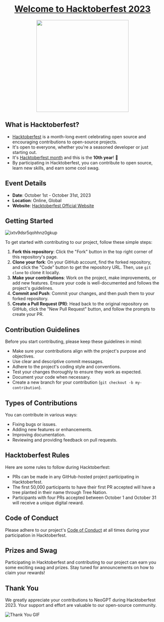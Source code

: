 <h1 align="center"><a href="https://github.com/vrittles/Mini-Projects">Welcome to Hacktoberfest 2023</a></h1>

<p align="center">
  <img width="300" src="https://miro.medium.com/v2/resize:fit:828/format:webp/1*Lz_KFgbak2sUjwjOG9SZ4g.png">
</p>


## What is Hacktoberfest?

- [Hacktoberfest](https://hacktoberfest.com/) is a month-long event celebrating open source and encouraging contributions to open-source projects.
- It's open to everyone, whether you're a seasoned developer or just starting out.
- It's [Hacktoberfest month](https://hacktoberfest.com) and this is the **10th year**! 🥳
- By participating in Hacktoberfest, you can contribute to open source, learn new skills, and earn some cool swag.

## Event Details

- **Date**: October 1st - October 31st, 2023
- **Location**: Online, Global
- **Website**: [Hacktoberfest Official Website](https://hacktoberfest.com/)

## Getting Started
![ixtv9dsr5qohhnz0gkup](https://github.com/anshul-132002/Mini-Projects/assets/128448038/0cf0b20b-21da-49f1-a22b-484f6656b5c5)

To get started with contributing to our project, follow these simple steps:


1. **Fork this repository**: Click the "Fork" button in the top right corner of this repository's page.
2. **Clone your fork**: On your GitHub account, find the forked repository, and click the "Code" button to get the repository URL. Then, use `git clone` to clone it locally.
3. **Make your contributions**: Work on the project, make improvements, or add new features. Ensure your code is well-documented and follows the project's guidelines.
4. **Commit and Push**: Commit your changes, and then push them to your forked repository.
5. **Create a Pull Request (PR)**: Head back to the original repository on GitHub, click the "New Pull Request" button, and follow the prompts to create your PR.

## Contribution Guidelines

Before you start contributing, please keep these guidelines in mind:

- Make sure your contributions align with the project's purpose and objectives.
- Use clear and descriptive commit messages.
- Adhere to the project's coding style and conventions.
- Test your changes thoroughly to ensure they work as expected.
- Document your code when necessary.
- Create a new branch for your contribution (`git checkout -b my-contribution`).

## Types of Contributions

You can contribute in various ways:

- Fixing bugs or issues.
- Adding new features or enhancements.
- Improving documentation.
- Reviewing and providing feedback on pull requests.

## Hacktoberfest Rules

Here are some rules to follow during Hacktoberfest:

- PRs can be made in any GitHub-hosted project participating in Hacktoberfest.
- The first 50,000 participants to have their first PR accepted will have a tree planted in their name through Tree Nation.
- Participants with four PRs accepted between October 1 and October 31 will receive a unique digital reward.

## Code of Conduct

Please adhere to our project's [Code of Conduct](CODE_OF_CONDUCT.md) at all times during your participation in Hacktoberfest.

## Prizes and Swag

Participating in Hacktoberfest and contributing to our project can earn you some exciting swag and prizes. Stay tuned for announcements on how to claim your rewards!

## Thank You

We greatly appreciate your contributions to NeoGPT during Hacktoberfest 2023. Your support and effort are valuable to our open-source community.

![Thank You GIF](https://i.pinimg.com/originals/f4/44/93/f444933e5c9ff754fd4c5bc7a45442cc.gif)
